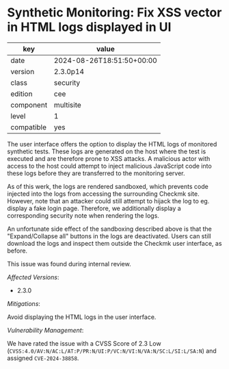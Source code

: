 [//]: # (werk v2)
# Synthetic Monitoring: Fix XSS vector in HTML logs displayed in UI

key        | value
---------- | ---
date       | 2024-08-26T18:51:50+00:00
version    | 2.3.0p14
class      | security
edition    | cee
component  | multisite
level      | 1
compatible | yes

The user interface offers the option to display the HTML logs of monitored synthetic tests. These
logs are generated on the host where the test is executed and are therefore prone to XSS attacks. A
malicious actor with access to the host could attempt to inject malicious JavaScript code into these
logs before they are transferred to the monitoring server.

As of this werk, the logs are rendered sandboxed, which prevents code injected into the logs from
accessing the surrounding Checkmk site. However, note that an attacker could still attempt to hijack
the log to eg. display a fake login page. Therefore, we additionally display a corresponding
security note when rendering the logs.

An unfortunate side effect of the sandboxing described above is that the "Expand/Collapse all"
buttons in the logs are deactivated. Users can still download the logs and inspect them outside the
Checkmk user interface, as before.

This issue was found during internal review.

*Affected Versions*:

* 2.3.0

*Mitigations*:

Avoid displaying the HTML logs in the user interface.

*Vulnerability Management*:

We have rated the issue with a CVSS Score of 2.3 Low (`CVSS:4.0/AV:N/AC:L/AT:P/PR:N/UI:P/VC:N/VI:N/VA:N/SC:L/SI:L/SA:N`) and assigned `CVE-2024-38858`.
